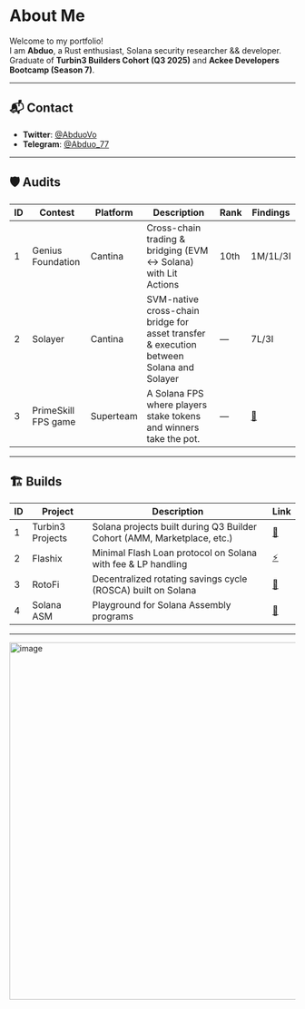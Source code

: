 # About Me

Welcome to my portfolio!  
I am **Abduo**, a Rust enthusiast, Solana security researcher && developer.  
Graduate of **Turbin3 Builders Cohort (Q3 2025)** and **Ackee Developers Bootcamp (Season 7)**.

---

## 📬 Contact

- **Twitter**: [@AbduoVo](https://x.com/AbduoVo)
- **Telegram**: [@Abduo_77](https://t.me/Abduo_77)

---

## 🛡️ Audits

| ID | Contest | Platform | Description | Rank | Findings |
|----|----------|-------------|----------|------|--------|
| 1  | Genius Foundation | Cantina | Cross-chain trading & bridging (EVM ↔ Solana) with Lit Actions | 10th | 1M/1L/3I |
| 2  | Solayer           | Cantina | SVM-native cross-chain bridge for asset transfer & execution between Solana and Solayer | — | 7L/3I |
| 3  | PrimeSkill FPS game           | Superteam | A Solana FPS where players stake tokens and winners take the pot. | — | [📑](https://github.com/Abduovv/reports/blob/main/wager-program-audit-report.md) |


---

## 🏗️ Builds 

| ID | Project     | Description                                                               | Link                                                   |
| -- | ----------- | ------------------------------------------------------------------------- | ------------------------------------------------------ |
| 1  | Turbin3 Projects | Solana projects built during Q3 Builder Cohort (AMM, Marketplace, etc.) | [🔧](https://github.com/Abduovv/Q3_25_Builder_Abduovv) |
| 2  | Flashix          | Minimal Flash Loan protocol on Solana with fee & LP handling           | [⚡](https://github.com/Abduovv/Flashix)               |
| 3  | RotoFi           | Decentralized rotating savings cycle (ROSCA) built on Solana          | [🔁](https://github.com/Abduovv/RotoFi/tree/main)     |
| 4  | Solana ASM       | Playground for Solana Assembly programs                               | [🧩](https://github.com/Abduovv/solana-asm)           |

---

<img width="1200" height="630" alt="image" src="https://github.com/user-attachments/assets/db680bbb-6667-4e3f-a729-68173611ee34" />

